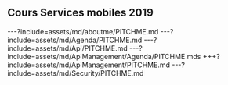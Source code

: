 ## Cours Services mobiles 2019

---?include=assets/md/aboutme/PITCHME.md
---?include=assets/md/Agenda/PITCHME.md
---?include=assets/md/Api/PITCHME.md
---?include=assets/md/ApiManagement/Agenda/PITCHME.mds
+++?include=assets/md/ApiManagement/PITCHME.md
---?include=assets/md/Security/PITCHME.md

